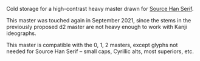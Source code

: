 Cold storage for a high-contrast heavy master drawn for [Source Han Serif](https://github.com/adobe-fonts/source-han-serif).

This master was touched again in September 2021, since the stems in the previously proposed d2 master are not heavy enough to work with Kanji ideographs.

This master is compatible with the 0, 1, 2 masters, except glyphs not needed for Source Han Serif – small caps, Cyrillic alts, most superiors, etc.
